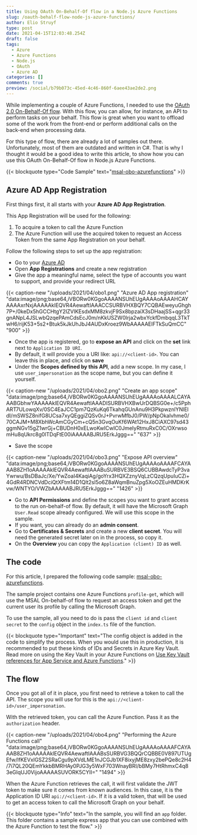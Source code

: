 ```yaml
---
title: Using OAuth On-Behalf-Of flow in a Node.js Azure Functions
slug: /oauth-behalf-flow-node-js-azure-functions/
author: Elio Struyf
type: post
date: 2021-04-15T12:03:48.254Z
draft: false
tags:
  - Azure
  - Azure Functions
  - Node.js
  - OAuth
  - Azure AD
categories: []
comments: true
preview: /social/b79b073c-45ed-4c46-860f-6aee43ae2de2.png
---
```


While implementing a couple of Azure Functions, I needed to use the [OAuth 2.0 On-Behalf-Of flow](https://docs.microsoft.com/en-us/azure/active-directory/develop/v2-oauth2-on-behalf-of-flow). With this flow, you can allow, for instance, an API to perform tasks on your behalf. This flow is great when you want to offload some of the work from the front-end or perform additional calls on the back-end when processing data.

For this type of flow, there are already a lot of samples out there. Unfortunately, most of them are outdated and written in C#. That is why I thought it would be a good idea to write this article, to show how you can use this OAuth On-Behalf-Of flow in Node.js Azure Functions.

{{< blockquote type="Code Sample" text="[msal-obo-azurefunctions](https://github.com/estruyf/azure-samples/tree/main/msal-obo-azurefunctions)" >}}

## Azure AD App Registration

First things first, it all starts with your **Azure AD App Registration**. 

This App Registration will be used for the following:

1. To acquire a token to call the Azure Function
2. The Azure Function will use the acquired token to request an Access Token from the same App Registration on your behalf.

Follow the following steps to set up the app registration:

- Go to your [Azure AD](https://portal.azure.com)
- Open **App Registrations** and create a new registration
- Give the app a meaningful name, select the type of accounts you want to support, and provide your redirect URL

{{< caption-new "/uploads/2021/04/obo1.png" "Azure AD App registration"  "data:image/png;base64,iVBORw0KGgoAAAANSUhEUgAAAAoAAAAHCAYAAAAxrNxjAAAAAklEQVR4AewaftIAAACCSURBVHXBQY7CQBAEweyuGhgh7P+/0keDx5hGCCHtgY2IZVlKEsdxMM8zkvjF9Sx8bpzaiX3sDHaajSS+qgr33gnANpL4JSLwbQzqePAmCdsEcJ0m/nKkUSZW0lrja2wbxYckfDmbqqL3TkTwH6/rijK53+5s2+Btuk5kJkUhJbJ4AUDxKroez9WbAAAAAElFTkSuQmCC" "900" >}}

- Once the app is registered, go to **expose an API** and click on the **set** link next to `Application ID URI`.
- By default, it will provide you a URI like: `api://<client-id>`. You can leave this in place, and click on **save**
- Under the **Scopes defined by this API**, add a new scope. In my case, I use `user_impersonation` as the scope name, but you can define it yourself.

{{< caption-new "/uploads/2021/04/obo2.png" "Create an app scope"  "data:image/png;base64,iVBORw0KGgoAAAANSUhEUgAAAAoAAAALCAYAAABGbhwYAAAAAklEQVR4AewaftIAAADISURBVHXBwUrDQBSG0e+/c5PphART7ULowqXv/0SC4EaJCC1pm7QzKuKq6TkahqGUnAnu9H3PkpwznlYNlEIdI/mSWSZ8nifG8UCsa7xyQEggiZQSv0rJ+PvrwMfbJ0/PW/pNpOkalvhme0/70CAJM+M8XbhWcAmCGyCm+cQ5n3GvqOuKf6WAt12HxJ8CiAXC97sd43ggmNGv15gZ1wrGj+CBUDnH0xELwoKwICwIC0JmeIyRtmuRxC0C/OXrwsomHu8qUkrc8g0lTDqFtE00iAAAAABJRU5ErkJggg==" "637" >}}

- Save the scope

{{< caption-new "/uploads/2021/04/obo3.png" "Expose API overview"  "data:image/png;base64,iVBORw0KGgoAAAANSUhEUgAAAAoAAAAFCAYAAAB8ZH1oAAAAAklEQVR4AewaftIAAABuSURBVE3BSQ6CUBBAwdcTyP3vaYwrwu/BsDBaJc/Xe/YwZoaI4KaqiAg/goYrx3HQXZznyVqLzCQzqUpuIuCZi+4GdR4RDNCVdDciQtXFtm14D1Qlt2sl5o6Z8aWqmBnuZpg5XoOZEuHMDKrKvw/WNTYO/VWZbAAAAABJRU5ErkJggg==" "1426" >}}
 
- Go to **API Permissions** and define the scopes you want to grant access to the run on-behalf-of flow. By default, it will have the Microsoft Graph `User.Read` scope already configured. We will use this scope in the sample.
- If you want, you can already do an **admin consent**.
- Go to **Certificates & Secrets** and create a new **client secret**. You will need the generated secret later on in the process, so copy it.
- On the **Overview** you can copy the `Application (client) ID` as well.

## The code

For this article, I prepared the following code sample: [msal-obo-azurefunctions](https://github.com/estruyf/azure-samples/tree/main/msal-obo-azurefunctions).

The sample project contains one Azure Functions `profile-get`, which will use the MSAL On-behalf-of flow to request an access token and get the current user its profile by calling the Microsoft Graph.

To use the sample, all you need to do is pass the `client id` and `client secret` to the `config` object in the `index.ts` file of the function.

{{< blockquote type="Important" text="The config object is added in the code to simplify the process. When you would use this in production, it is recommended to put these kinds of IDs and Secrets in Azure Key Vault. Read more on using the Key Vault in your Azure Functions on [Use Key Vault references for App Service and Azure Functions](https://docs.microsoft.com/en-us/azure/app-service/app-service-key-vault-references)." >}}

## The flow

Once you got all of it in place, you first need to retrieve a token to call the API. The scope you will use for this is the `api://<client-id>/user_impersonation`. 

With the retrieved token, you can call the Azure Function. Pass it as the `authorization` header.

{{< caption-new "/uploads/2021/04/obo4.png" "Performing the Azure Functions call"  "data:image/png;base64,iVBORw0KGgoAAAANSUhEUgAAAAoAAAAFCAYAAAB8ZH1oAAAAAklEQVR4AewaftIAAABsSURBVG3BQQrCQBBE0V897UTUgEfw/lfKEVxlGSZ2SRaCgu9pXVdLME1nJCGJb1XF8ixyjME8zxy2bePQe8c2H4/7i7QL20QEmYkkbBMRHAy0PJG3y5WxF703WnayBRI/bBMy7HtRhmxC4q83eGIqUJ0VijoAAAAASUVORK5CYII=" "1494" >}}

When the Azure Function retrieves the call, it will first validate the JWT token to make sure it comes from known audiences. In this case, it is the Application ID URI `api://<client-id>`. If it is a valid token, that will be used to get an access token to call the Microsoft Graph on your behalf.

{{< blockquote type="Info" text="In the sample, you will find an `app` folder. This folder contains a sample express app that you can use combined with the Azure Function to test the flow." >}}